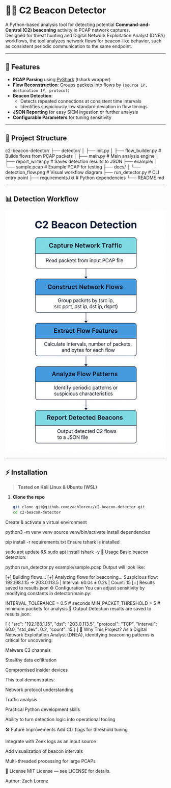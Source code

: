 # 🕵️‍♂️ C2 Beacon Detector

A Python-based analysis tool for detecting potential **Command-and-Control (C2) beaconing** activity in PCAP network captures.  
Designed for threat hunting and Digital Network Exploitation Analyst (DNEA) workflows, the tool analyzes network flows for beacon-like behavior, such as consistent periodic communication to the same endpoint.

---

## 📌 Features

- **PCAP Parsing** using [PyShark](https://github.com/KimiNewt/pyshark) (tshark wrapper)
- **Flow Reconstruction**: Groups packets into flows by `(source IP, destination IP, protocol)`
- **Beacon Detection**:
  - Detects repeated connections at consistent time intervals
  - Identifies suspiciously low standard deviation in flow timings
- **JSON Reporting** for easy SIEM ingestion or further analysis
- **Configurable Parameters** for tuning sensitivity

---

## 📂 Project Structure

c2-beacon-detector/
├── detector/
│ ├── init.py
│ ├── flow_builder.py # Builds flows from PCAP packets
│ ├── main.py # Main analysis engine
│ ├── report_writer.py # Saves detection results to JSON
├── example/
│ └── sample.pcap # Example PCAP for testing
├── docs/
│ └── detection_flow.png # Visual workflow diagram
├── run_detector.py # CLI entry point
├── requirements.txt # Python dependencies
└── README.md


---

## 📊 Detection Workflow

![Detection Workflow](docs/detection_flow.png)

---

## ⚡ Installation

> **Tested on Kali Linux & Ubuntu (WSL)**

1. **Clone the repo**  
   ```bash
   git clone git@github.com:zachlorenz/c2-beacon-detector.git
   cd c2-beacon-detector
Create & activate a virtual environment

python3 -m venv venv
source venv/bin/activate
Install dependencies

pip install -r requirements.txt
Ensure tshark is installed

sudo apt update && sudo apt install tshark -y
🚀 Usage
Basic beacon detection:

python run_detector.py example/sample.pcap
Output will look like:

[+] Building flows...
[+] Analyzing flows for beaconing...
Suspicious flow: 192.168.1.15 → 203.0.113.5 | Interval: 60.0s ± 0.2s | Count: 15
[+] Results saved to results.json
⚙️ Configuration
You can adjust sensitivity by modifying constants in detector/main.py:

INTERVAL_TOLERANCE = 0.5  # seconds
MIN_PACKET_THRESHOLD = 5  # minimum packets for analysis
📄 Output
Detection results are saved to results.json:

[
  {
    "src": "192.168.1.15",
    "dst": "203.0.113.5",
    "protocol": "TCP",
    "interval": 60.0,
    "std_dev": 0.2,
    "count": 15
  }
]
🧠 Why This Project?
As a Digital Network Exploitation Analyst (DNEA), identifying beaconing patterns is critical for uncovering:

Malware C2 channels

Stealthy data exfiltration

Compromised insider devices

This tool demonstrates:

Network protocol understanding

Traffic analysis

Practical Python development skills

Ability to turn detection logic into operational tooling

🛠️ Future Improvements
Add CLI flags for threshold tuning

Integrate with Zeek logs as an input source

Add visualization of beacon intervals

Multi-threaded processing for large PCAPs

📜 License
MIT License — see LICENSE for details.

Author: Zach Lorenz

